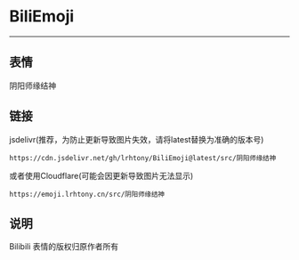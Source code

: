 # BiliEmoji
---
## 表情
阴阳师缘结神
## 链接
jsdelivr(推荐，为防止更新导致图片失效，请将latest替换为准确的版本号)
```
https://cdn.jsdelivr.net/gh/lrhtony/BiliEmoji@latest/src/阴阳师缘结神
```
或者使用Cloudflare(可能会因更新导致图片无法显示)
```
https://emoji.lrhtony.cn/src/阴阳师缘结神
```
## 说明
Bilibili 表情的版权归原作者所有
